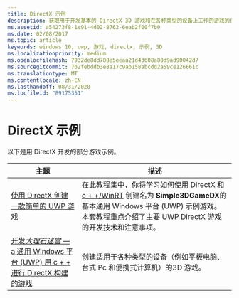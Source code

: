 ```yaml
---
title: DirectX 示例
description: 获取用于开发基本的 DirectX 3D 游戏和在各种类型的设备上工作的游戏的代码示例。
ms.assetid: a54273f8-1e91-4d02-8762-6eab2f00f7b0
ms.date: 02/08/2017
ms.topic: article
keywords: windows 10, uwp, 游戏, directx, 示例, 3D
ms.localizationpriority: medium
ms.openlocfilehash: 7932de8dd788e5eeaa21d43608a80d9ad90042d7
ms.sourcegitcommit: 7b2febddb3e8a17c9ab158abcdd2a59ce126661c
ms.translationtype: MT
ms.contentlocale: zh-CN
ms.lasthandoff: 08/31/2020
ms.locfileid: "89175351"
---
```

# <a name="directx-samples"></a>DirectX 示例

以下是用 DirectX 开发的部分游戏示例。

|主题|描述|
|-|-|
|[使用 DirectX 创建一款简单的 UWP 游戏](tutorial--create-your-first-uwp-directx-game.md)|在此教程集中，你将学习如何使用 DirectX 和 [c + +/WinRT](../cpp-and-winrt-apis/index.md) 创建名为 **Simple3DGameDX**的基本通用 Windows 平台 (UWP) 示例游戏。 本套教程重点介绍了主要 UWP DirectX 游戏的开发技术和注意事项。|
|[开发*大理石迷宫* &mdash; a 通用 Windows 平台 (UWP) 用 c + + 进行 DirectX 构建的游戏](developing-marble-maze-a-windows-store-game-in-cpp-and-directx.md)|创建适用于各种类型的设备（例如平板电脑、台式 Pc 和便携式计算机）的3D 游戏。|